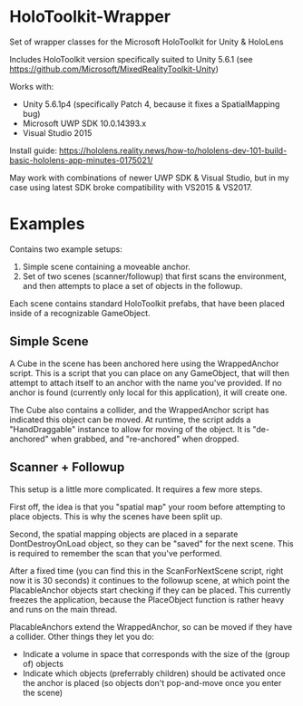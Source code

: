# HoloToolkit-Wrapper
Set of wrapper classes for the Microsoft HoloToolkit for Unity &amp; HoloLens

Includes HoloToolkit version specifically suited to Unity 5.6.1 (see https://github.com/Microsoft/MixedRealityToolkit-Unity)

Works with:
  - Unity 5.6.1p4 (specifically Patch 4, because it fixes a SpatialMapping bug)
  - Microsoft UWP SDK 10.0.14393.x
  - Visual Studio 2015
  
 Install guide: https://hololens.reality.news/how-to/hololens-dev-101-build-basic-hololens-app-minutes-0175021/

May work with combinations of newer UWP SDK & Visual Studio, but in my case using latest SDK broke compatibility with VS2015 & VS2017.

# Examples
Contains two example setups:
1. Simple scene containing a moveable anchor.
2. Set of two scenes (scanner/followup) that first scans the environment, and then attempts to place a set of objects in the followup.

Each scene contains standard HoloToolkit prefabs, that have been placed inside of a recognizable GameObject.

## Simple Scene
A Cube in the scene has been anchored here using the WrappedAnchor script. This is a script that you can place on any GameObject, that will then attempt to attach itself to an anchor with the name you've provided. If no anchor is found (currently only local for this application), it will create one.

The Cube also contains a collider, and the WrappedAnchor script has indicated this object can be moved. At runtime, the script adds a "HandDraggable" instance to allow for moving of the object. It is "de-anchored" when grabbed, and "re-anchored" when dropped.

## Scanner + Followup
This setup is a little more complicated. It requires a few more steps.

First off, the idea is that you "spatial map" your room before attempting to place objects. This is why the scenes have been split up.

Second, the spatial mapping objects are placed in a separate DontDestroyOnLoad object, so they can be "saved" for the next scene. This is required to remember the scan that you've performed.

After a fixed time (you can find this in the ScanForNextScene script, right now it is 30 seconds) it continues to the followup scene, at which point the PlacableAnchor objects start checking if they can be placed. This currently freezes the application, because the PlaceObject function is rather heavy and runs on the main thread.

PlacableAnchors extend the WrappedAnchor, so can be moved if they have a collider. Other things they let you do:
- Indicate a volume in space that corresponds with the size of the (group of) objects
- Indicate which objects (preferrably children) should be activated once the anchor is placed (so objects don't pop-and-move once you enter the scene)
